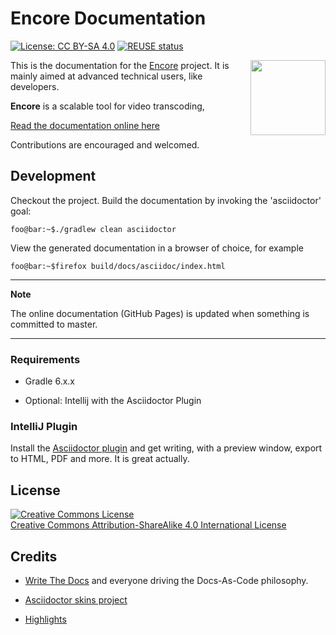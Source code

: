 # Encore Documentation

[![License: CC BY-SA 4.0](https://img.shields.io/badge/License-CC%20BY--SA%204.0-lightgrey.svg)](https://creativecommons.org/licenses/by-sa/4.0/)
[![REUSE status](https://api.reuse.software/badge/github.com/fsfe/reuse-tool)](https://api.reuse.software/info/github.com/fsfe/reuse-tool)

<img align="right" height="120" src="https://raw.githubusercontent.com/svt/encore-doc/main/src/img/encore_doc_logo.png">

This is the documentation for the [Encore](https://github.com/svt/encore) project.
It is mainly aimed at advanced technical users, like developers.

**Encore** is a scalable tool for video transcoding,

[Read the documentation online here](https://svt.github.io/encore-doc/)

Contributions are encouraged and welcomed.

## Development

Checkout the project. Build the documentation by invoking the 'asciidoctor' goal:

```console
foo@bar:~$./gradlew clean asciidoctor
```
    

View the generated documentation in a browser of choice, for example

```console
foo@bar:~$firefox build/docs/asciidoc/index.html
```

---
**Note**

The online documentation (GitHub Pages) is updated when something is committed to master.

---

### Requirements

-   Gradle 6.x.x

-   Optional: Intellij with the Asciidoctor Plugin

### IntelliJ Plugin

Install the [Asciidoctor plugin](https://plugins.jetbrains.com/plugin/7391-asciidoc) and get writing, with a preview window, export to HTML, PDF and more. It is great actually.

## License

<a rel="license" href="http://creativecommons.org/licenses/by-sa/4.0/"><img alt="Creative Commons License" style="border-width:0" src="https://i.creativecommons.org/l/by-sa/4.0/88x31.png" /></a><br /><a rel="license" href="http://creativecommons.org/licenses/by-sa/4.0/">Creative Commons Attribution-ShareAlike 4.0 International License</a>

## Credits

-   [Write The Docs](https://www.writethedocs.org/) and everyone driving the Docs-As-Code philosophy.

- [Asciidoctor skins project](https://github.com/darshandsoni/asciidoctor-skins)

- [Highlights](https://highlightjs.org/)

